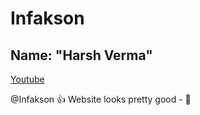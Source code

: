 # Infakson
## Name: "Harsh Verma"


[Youtube](https://www.youtube.com/)

@Infakson 👍 Website looks pretty good - 🥺
